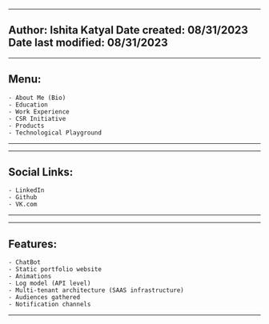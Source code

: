 --------------------------------------------------------------------------------------------------
Author: Ishita Katyal
Date created: 08/31/2023
Date last modified: 08/31/2023
--------------------------------------------------------------------------------------------------


--------------------------------------------------------------------------------------------------
Menu:
--------------------------------------------------------------------------------------------------
    - About Me (Bio)
    - Education
    - Work Experience
    - CSR Initiative
    - Products
    - Technological Playground
--------------------------------------------------------------------------------------------------


--------------------------------------------------------------------------------------------------
Social Links:
--------------------------------------------------------------------------------------------------
    - LinkedIn
    - Github
    - VK.com
--------------------------------------------------------------------------------------------------


--------------------------------------------------------------------------------------------------
Features:
--------------------------------------------------------------------------------------------------
    - ChatBot
    - Static portfolio website
    - Animations
    - Log model (API level)
    - Multi-tenant architecture (SAAS infrastructure)
    - Audiences gathered 
    - Notification channels
--------------------------------------------------------------------------------------------------
